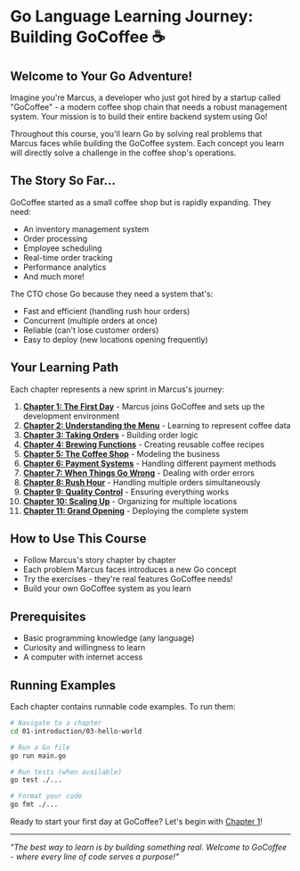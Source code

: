# Go Language Learning Journey: Building GoCoffee ☕

## Welcome to Your Go Adventure!

Imagine you're Marcus, a developer who just got hired by a startup called "GoCoffee" - a modern coffee shop chain that needs a robust management system. Your mission is to build their entire backend system using Go!

Throughout this course, you'll learn Go by solving real problems that Marcus faces while building the GoCoffee system. Each concept you learn will directly solve a challenge in the coffee shop's operations.

## The Story So Far...

GoCoffee started as a small coffee shop but is rapidly expanding. They need:
- An inventory management system
- Order processing
- Employee scheduling
- Real-time order tracking
- Performance analytics
- And much more!

The CTO chose Go because they need a system that's:
- Fast and efficient (handling rush hour orders)
- Concurrent (multiple orders at once)
- Reliable (can't lose customer orders)
- Easy to deploy (new locations opening frequently)

## Your Learning Path

Each chapter represents a new sprint in Marcus's journey:

1. **[Chapter 1: The First Day](01-introduction/Chapter1_The_First_Day.md)** - Marcus joins GoCoffee and sets up the development environment
2. **[Chapter 2: Understanding the Menu](02-basic-syntax/Chapter2_Understanding_the_Menu.md)** - Learning to represent coffee data
3. **[Chapter 3: Taking Orders](03-control-structures/Chapter3_Taking_Orders.md)** - Building order logic
4. **[Chapter 4: Brewing Functions](04-functions/Chapter4_Brewing_Functions.md)** - Creating reusable coffee recipes
5. **[Chapter 5: The Coffee Shop](05-structs-methods/Chapter5_The_Coffee_Shop.md)** - Modeling the business
6. **[Chapter 6: Payment Systems](06-interfaces/Chapter6_Payment_Systems.md)** - Handling different payment methods
7. **[Chapter 7: When Things Go Wrong](07-error-handling/Chapter7_When_Things_Go_Wrong.md)** - Dealing with order errors
8. **[Chapter 8: Rush Hour](08-concurrency/Chapter8_Rush_Hour.md)** - Handling multiple orders simultaneously
9. **[Chapter 9: Quality Control](09-testing/Chapter9_Quality_Control.md)** - Ensuring everything works
10. **[Chapter 10: Scaling Up](10-packages-modules/Chapter10_Scaling_Up.md)** - Organizing for multiple locations
11. **[Chapter 11: Grand Opening](11-building-applications/Chapter11_Grand_Opening.md)** - Deploying the complete system

## How to Use This Course

- Follow Marcus's story chapter by chapter
- Each problem Marcus faces introduces a new Go concept
- Try the exercises - they're real features GoCoffee needs!
- Build your own GoCoffee system as you learn

## Prerequisites

- Basic programming knowledge (any language)
- Curiosity and willingness to learn
- A computer with internet access

## Running Examples

Each chapter contains runnable code examples. To run them:

```bash
# Navigate to a chapter
cd 01-introduction/03-hello-world

# Run a Go file
go run main.go

# Run tests (when available)
go test ./...

# Format your code
go fmt ./...
```

Ready to start your first day at GoCoffee? Let's begin with [Chapter 1](01-introduction/Chapter1_The_First_Day.md)!

---

*"The best way to learn is by building something real. Welcome to GoCoffee - where every line of code serves a purpose!"*